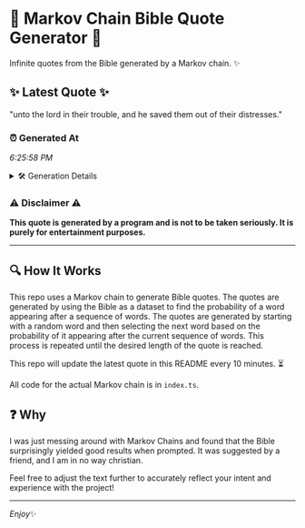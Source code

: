 # 📖 Markov Chain Bible Quote Generator 📖

Infinite quotes from the Bible generated by a Markov chain. ✨

## ✨ Latest Quote ✨
"unto the lord in their trouble, and he saved them out of their distresses."

### ⏰ Generated At
*6:25:58 PM*

<details>
    <summary>🛠️ Generation Details</summary>
    <p>
        <strong>🌱 Seed:</strong> unto<br>
        <strong>🔄 Iterations:</strong> 13<br>
        <strong>📜 Context History:</strong><br>[ unto ]: the<br>[ unto, the ]: lord<br>[ unto, the, lord ]: in<br>[ unto, the, lord, in ]: their<br>[ unto, the, lord, in, their ]: trouble,<br>[ unto, the, lord, in, their, trouble, ]: and<br>[ the, lord, in, their, trouble,, and ]: he<br>[ lord, in, their, trouble,, and, he ]: saved<br>[ in, their, trouble,, and, he, saved ]: them<br>[ their, trouble,, and, he, saved, them ]: out<br>[ trouble,, and, he, saved, them, out ]: of<br>[ and, he, saved, them, out, of ]: their<br>[ he, saved, them, out, of, their ]: distresses.<br>
    </p>
</details>

### ⚠️ Disclaimer ⚠️
**This quote is generated by a program and is not to be taken seriously. It is purely for entertainment purposes.**

---

## 🔍 How It Works

This repo uses a Markov chain to generate Bible quotes. The quotes are generated by using the Bible as a dataset to find the probability of a word appearing after a sequence of words. The quotes are generated by starting with a random word and then selecting the next word based on the probability of it appearing after the current sequence of words. This process is repeated until the desired length of the quote is reached.

This repo will update the latest quote in this README every 10 minutes. ⏳

All code for the actual Markov chain is in `index.ts`.

## ❓ Why

I was just messing around with Markov Chains and found that the Bible surprisingly yielded good results when prompted. 
It was suggested by a friend, and I am in no way christian.

Feel free to adjust the text further to accurately reflect your intent and experience with the project!

---

*Enjoy*✨
